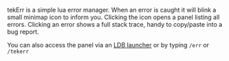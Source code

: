 tekErr is a simple lua error manager.  When an error is caught it will blink a small minimap icon to inform you.  Clicking the icon opens a panel listing all errors.  Clicking an error shows a full stack trace, handy to copy/paste into a bug report.

You can also access the panel via an [LDB launcher](http://github.com/tekkub/libdatabroker-1-1/wikis) or by typing `/err` or `/tekerr`
